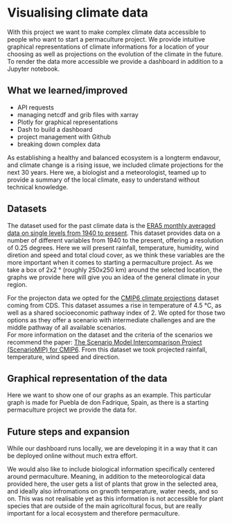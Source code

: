 # Visualising climate data

With this project we want to make complex climate data accessible to people who want to start a permaculture project. We provide intuitive graphical representations of climate informations for a location of your choosing as well as projections on the evolution of the climate in the future. 
To render the data more accessible we provide a dashboard in addition to a Jupyter notebook. 

## What we learned/improved
- API requests
- managing netcdf and grib files with xarray
- Plotly for graphical representations
- Dash to build a dashboard
- project management with Github
- breaking down complex data

As establishing a healthy and balanced ecosystem is a longterm endavour, and climate change is a rising issue, we included climate projections for the next 30 years. 
Here we, a biologist and a meteorologist, teamed up to provide a summary of the local climate, easy to understand without technical knowledge. 

## Datasets

The dataset used for the past climate data is the [ERA5 monthly averaged data on single levels from 1940 to present](https://cds.climate.copernicus.eu/cdsapp#!/dataset/reanalysis-era5-single-levels-monthly-means?tab=overview).
This dataset provides data on a number of different variables from 1940 to the present, offering a resolution of 0.25 degrees. Here we will present rainfall, temperature, humidity, wind diretion and speed and total cloud cover, as we think these variables are the more important when it comes to starting a permaculture project. 
As we take a box of 2x2 ° (roughly 250x250 km) around the selected location, the graphs we provide here will give you an idea of the general climate in your region.

For the projecton data we opted for the [CMIP6 climate projections](https://cds.climate.copernicus.eu/cdsapp#!/dataset/projections-cmip6?tab=form) dataset coming from CDS. This dataset assumes a rise in temperature of 4.5 °C, as well as a shared socioeconomic pathway index of 2. We opted for those two options as they offer a scenario with intermediate challenges and are the middle pathway of all available scenarios.  
For more information on the dataset and the criteria of the scenarios we recommend the paper: [The Scenario Model Intercomparison Project (ScenarioMIP)
for CMIP6](https://gmd.copernicus.org/articles/9/3461/2016/gmd-9-3461-2016.pdf). 
From this dataset we took projected rainfall, temperature, wind speed and direction. 

## Graphical representation of the data 

Here we want to show one of our graphs as an example. This particular graph is made for Puebla de don Fadrique, Spain, as there is a starting permaculture project we provide the data for. 

<!--<img src="images/permaculture/rain_temp_graph.png"/>-->

## Future steps and expansion

While our dashboard runs locally, we are developing it in a way that it can be deployed online without much extra effort. 

We would also like to include biological information specifically centered around permaculture. Meaning, in addition to the meteorological data provided here, the user gets a list of plants that grow in the selected area, and ideally also infromations on grwoth temperature, water needs, and so on. This was not realisable yet as this information is not accessible for plant species that are outside of the main agricoltural focus, but are really important for a local ecosystem and therefore permaculture. 



<!--
<div style="display: flex; justify-content: center;">
  <p style="float: left;">
    <img src="images/permaculture/winter.jpg" width="155" />
    <img src="images/permaculture/summer.jpg" width="150" /> 
  </p>
</div>
The pictures above show my personal garden, what looks like chaos on the right is a selected mix of local plant species that try to provide a good and healthy habitat to insects, birds and small mammals. 
-->
